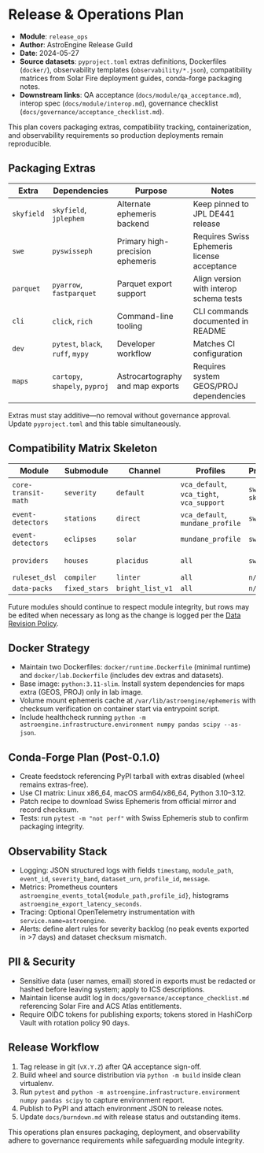 # Release & Operations Plan

- **Module**: `release_ops`
- **Author**: AstroEngine Release Guild
- **Date**: 2024-05-27
- **Source datasets**: `pyproject.toml` extras definitions, Dockerfiles (`docker/`), observability templates (`observability/*.json`), compatibility matrices from Solar Fire deployment guides, conda-forge packaging notes.
- **Downstream links**: QA acceptance (`docs/module/qa_acceptance.md`), interop spec (`docs/module/interop.md`), governance checklist (`docs/governance/acceptance_checklist.md`).

This plan covers packaging extras, compatibility tracking, containerization, and observability requirements so production deployments remain reproducible.

## Packaging Extras

| Extra | Dependencies | Purpose | Notes |
| ----- | ------------ | ------- | ----- |
| `skyfield` | `skyfield`, `jplephem` | Alternate ephemeris backend | Keep pinned to JPL DE441 release |
| `swe` | `pyswisseph` | Primary high-precision ephemeris | Requires Swiss Ephemeris license acceptance |
| `parquet` | `pyarrow`, `fastparquet` | Parquet export support | Align version with interop schema tests |
| `cli` | `click`, `rich` | Command-line tooling | CLI commands documented in README |
| `dev` | `pytest`, `black`, `ruff`, `mypy` | Developer workflow | Matches CI configuration |
| `maps` | `cartopy`, `shapely`, `pyproj` | Astrocartography and map exports | Requires system GEOS/PROJ dependencies |

Extras must stay additive—no removal without governance approval. Update `pyproject.toml` and this table simultaneously.

## Compatibility Matrix Skeleton

| Module | Submodule | Channel | Profiles | Providers | Exports |
| ------ | --------- | ------- | -------- | --------- | ------- |
| `core-transit-math` | `severity` | `default` | `vca_default`, `vca_tight`, `vca_support` | `swe`, `skyfield` | `astrojson.event_v1`, `csv.transits_events` |
| `event-detectors` | `stations` | `direct` | `vca_default`, `mundane_profile` | `swe` | `astrojson.event_v1`, `ics.station_alert` |
| `event-detectors` | `eclipses` | `solar` | `mundane_profile` | `swe` | `astrojson.event_v1`, `ics.eclipse_path` |
| `providers` | `houses` | `placidus` | `all` | `swe` | `n/a` (runtime service) |
| `ruleset_dsl` | `compiler` | `linter` | `all` | `n/a` | `json.lint_report` |
| `data-packs` | `fixed_stars` | `bright_list_v1` | `all` | `n/a` | `n/a` |

Future modules should continue to respect module integrity, but rows may be
edited when necessary as long as the change is logged per the
[Data Revision Policy](../governance/data_revision_policy.md).

## Docker Strategy

- Maintain two Dockerfiles: `docker/runtime.Dockerfile` (minimal runtime) and `docker/lab.Dockerfile` (includes dev extras and datasets).
- Base image: `python:3.11-slim`. Install system dependencies for maps extra (GEOS, PROJ) only in lab image.
- Volume mount ephemeris cache at `/var/lib/astroengine/ephemeris` with checksum verification on container start via entrypoint script.
- Include healthcheck running `python -m astroengine.infrastructure.environment numpy pandas scipy --as-json`.

## Conda-Forge Plan (Post-0.1.0)

- Create feedstock referencing PyPI tarball with extras disabled (wheel remains extras-free).
- Use CI matrix: Linux x86_64, macOS arm64/x86_64, Python 3.10–3.12.
- Patch recipe to download Swiss Ephemeris from official mirror and record checksum.
- Tests: run `pytest -m "not perf"` with Swiss Ephemeris stub to confirm packaging integrity.

## Observability Stack

- Logging: JSON structured logs with fields `timestamp`, `module_path`, `event_id`, `severity_band`, `dataset_urn`, `profile_id`, `message`.
- Metrics: Prometheus counters `astroengine_events_total{module_path,profile_id}`, histograms `astroengine_export_latency_seconds`.
- Tracing: Optional OpenTelemetry instrumentation with `service.name=astroengine`.
- Alerts: define alert rules for severity backlog (no peak events exported in >7 days) and dataset checksum mismatch.

## PII & Security

- Sensitive data (user names, email) stored in exports must be redacted or hashed before leaving system; apply to ICS descriptions.
- Maintain license audit log in `docs/governance/acceptance_checklist.md` referencing Solar Fire and ACS Atlas entitlements.
- Require OIDC tokens for publishing exports; tokens stored in HashiCorp Vault with rotation policy 90 days.

## Release Workflow

1. Tag release in git (`vX.Y.Z`) after QA acceptance sign-off.
2. Build wheel and source distribution via `python -m build` inside clean virtualenv.
3. Run `pytest` and `python -m astroengine.infrastructure.environment numpy pandas scipy` to capture environment report.
4. Publish to PyPI and attach environment JSON to release notes.
5. Update `docs/burndown.md` with release status and outstanding items.

This operations plan ensures packaging, deployment, and observability adhere to governance requirements while safeguarding module integrity.
